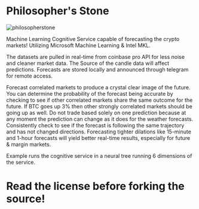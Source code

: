 # Philosopher's Stone
![philosopherstone](https://user-images.githubusercontent.com/24855008/199051119-49970dd7-2169-4eee-a479-d31b51c9fd97.png)

Machine Learning Cognitive Service capable of forecasting the crypto markets!
Utilizing Microsoft Machine Learning & Intel MKL.

The datasets are pulled in real-time from coinbase pro API for less noise and cleaner market data. The Source of the candle data will affect predictions. 
Forecasts are stored locally and announced through telegram for remote access. 

Forecast correlated markets to produce a crystal clear image of the future. You can determine the probability of the forecast being accurate by checking to see if other correlated markets share the same outcome for the future. If BTC goes up 3% then other strongly correlated markets should be going up as well. Do not trade based solely on one prediction because at any moment the prediction can change as it does for the weather forecasts.  Consistently check to see if the forecast is following the same trajectory and has not changed directions. Forecasting tighter dilations like 15-minute and 1-hour forecasts will yield better real-time results, especially for future & margin markets.

Example runs the cognitive service in a neural tree running 6 dimensions of the service.

# Read the license before forking the source!
